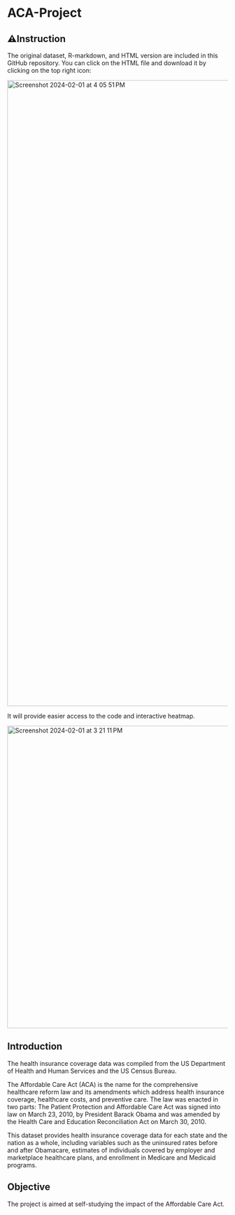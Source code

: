 # ACA-Project

## ⚠️Instruction
The original dataset, R-markdown, and HTML version are included in this GitHub repository. You can click on the HTML file and download it by clicking on the top right icon:

<img width="1430" alt="Screenshot 2024-02-01 at 4 05 51 PM" src="https://github.com/EmilyGU810/ACA-Project/assets/130021542/ebe0d9bf-86bb-4ff9-83be-be256eb89560">

It will provide easier access to the code and interactive heatmap.

<img width="691" alt="Screenshot 2024-02-01 at 3 21 11 PM" src="https://github.com/EmilyGU810/ACA-Project/assets/130021542/f3b0ccdc-dabb-4154-8c9c-515744d12868">

## Introduction
The health insurance coverage data was compiled from the US Department of Health and Human Services and the US Census Bureau.

The Affordable Care Act (ACA) is the name for the comprehensive healthcare reform law and its amendments which address health insurance coverage, healthcare costs, and preventive care. The law was enacted in two parts: The Patient Protection and Affordable Care Act was signed into law on March 23, 2010, by President Barack Obama and was amended by the Health Care and Education Reconciliation Act on March 30, 2010.

This dataset provides health insurance coverage data for each state and the nation as a whole, including variables such as the uninsured rates before and after Obamacare, estimates of individuals covered by employer and marketplace healthcare plans, and enrollment in Medicare and Medicaid programs.

## Objective
The project is aimed at self-studying the impact of the Affordable Care Act.

